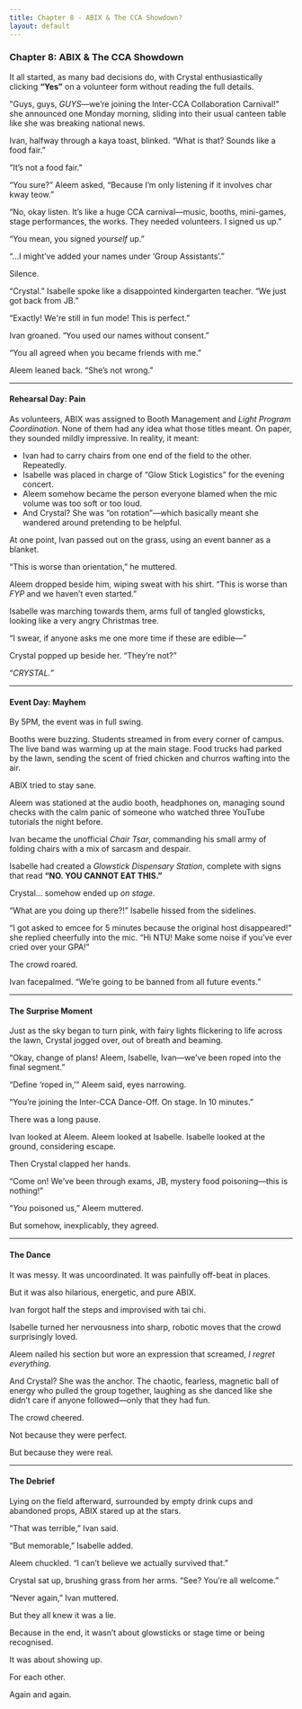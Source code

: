 ```yaml
---
title: Chapter 8 - ABIX & The CCA Showdown?
layout: default
---
```


### **Chapter 8: ABIX & The CCA Showdown**

It all started, as many bad decisions do, with Crystal enthusiastically clicking **“Yes”** on a volunteer form without reading the full details.

"Guys, guys, *GUYS*—we’re joining the Inter-CCA Collaboration Carnival!" she announced one Monday morning, sliding into their usual canteen table like she was breaking national news.

Ivan, halfway through a kaya toast, blinked. “What is that? Sounds like a food fair.”

“It’s not a food fair.”

“You sure?” Aleem asked, “Because I’m only listening if it involves char kway teow.”

“No, okay listen. It’s like a huge CCA carnival—music, booths, mini-games, stage performances, the works. They needed volunteers. I signed us up.”

“You mean, you signed *yourself* up.”

“…I might’ve added your names under ‘Group Assistants’.”

Silence.

“Crystal.” Isabelle spoke like a disappointed kindergarten teacher. “We just got back from JB.”

“Exactly! We're still in fun mode! This is perfect.”

Ivan groaned. “You used our names without consent.”

“You all agreed when you became friends with me.”

Aleem leaned back. “She’s not wrong.”

---

#### **Rehearsal Day: Pain**

As volunteers, ABIX was assigned to Booth Management and *Light Program Coordination*. None of them had any idea what those titles meant. On paper, they sounded mildly impressive. In reality, it meant:

- Ivan had to carry chairs from one end of the field to the other. Repeatedly.  
- Isabelle was placed in charge of “Glow Stick Logistics” for the evening concert.  
- Aleem somehow became the person everyone blamed when the mic volume was too soft or too loud.  
- And Crystal? She was “on rotation”—which basically meant she wandered around pretending to be helpful.

At one point, Ivan passed out on the grass, using an event banner as a blanket.

“This is worse than orientation,” he muttered.

Aleem dropped beside him, wiping sweat with his shirt. “This is worse than *FYP* and we haven’t even started.”

Isabelle was marching towards them, arms full of tangled glowsticks, looking like a very angry Christmas tree.

“I swear, if anyone asks me one more time if these are edible—”

Crystal popped up beside her. “They’re not?”

“*CRYSTAL.*”

---

#### **Event Day: Mayhem**

By 5PM, the event was in full swing.

Booths were buzzing. Students streamed in from every corner of campus. The live band was warming up at the main stage. Food trucks had parked by the lawn, sending the scent of fried chicken and churros wafting into the air.

ABIX tried to stay sane.

Aleem was stationed at the audio booth, headphones on, managing sound checks with the calm panic of someone who watched three YouTube tutorials the night before.

Ivan became the unofficial *Chair Tsar*, commanding his small army of folding chairs with a mix of sarcasm and despair.

Isabelle had created a *Glowstick Dispensary Station*, complete with signs that read **“NO. YOU CANNOT EAT THIS.”**

Crystal… somehow ended up *on stage*.

“What are you doing up there?!” Isabelle hissed from the sidelines.

“I got asked to emcee for 5 minutes because the original host disappeared!” she replied cheerfully into the mic. “Hi NTU! Make some noise if you’ve ever cried over your GPA!”

The crowd roared.

Ivan facepalmed. “We’re going to be banned from all future events.”

---

#### **The Surprise Moment**

Just as the sky began to turn pink, with fairy lights flickering to life across the lawn, Crystal jogged over, out of breath and beaming.

“Okay, change of plans! Aleem, Isabelle, Ivan—we’ve been roped into the final segment.”

“Define ‘roped in,’” Aleem said, eyes narrowing.

“You’re joining the Inter-CCA Dance-Off. On stage. In 10 minutes.”

There was a long pause.

Ivan looked at Aleem. Aleem looked at Isabelle. Isabelle looked at the ground, considering escape.

Then Crystal clapped her hands.

“Come on! We’ve been through exams, JB, mystery food poisoning—this is nothing!”

“*You* poisoned us,” Aleem muttered.

But somehow, inexplicably, they agreed.

---

#### **The Dance**

It was messy. It was uncoordinated. It was painfully off-beat in places.

But it was also hilarious, energetic, and pure ABIX.

Ivan forgot half the steps and improvised with tai chi.

Isabelle turned her nervousness into sharp, robotic moves that the crowd surprisingly loved.

Aleem nailed his section but wore an expression that screamed, *I regret everything.*

And Crystal? She was the anchor. The chaotic, fearless, magnetic ball of energy who pulled the group together, laughing as she danced like she didn’t care if anyone followed—only that they had fun.

The crowd cheered.

Not because they were perfect.

But because they were real.

---

#### **The Debrief**

Lying on the field afterward, surrounded by empty drink cups and abandoned props, ABIX stared up at the stars.

“That was terrible,” Ivan said.

“But memorable,” Isabelle added.

Aleem chuckled. “I can’t believe we actually survived that.”

Crystal sat up, brushing grass from her arms. “See? You’re all welcome.”

“Never again,” Ivan muttered.

But they all knew it was a lie.

Because in the end, it wasn’t about glowsticks or stage time or being recognised.

It was about showing up.

For each other.

Again and again.